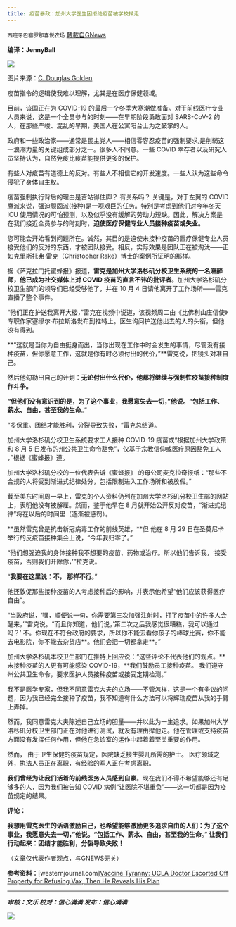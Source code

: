 ```yaml
---
title: 疫苗暴政：加州大学医生因拒绝疫苗被学校撵走
---
```

`西班牙巴塞罗那喜悦农场` [轉載自GNews](https://gnews.org/zh-hans/1600147/)

**编译：JennyBall**

![](https://assets.gnews.org/wp-content/uploads/2021/10/tempsnip23.png)

图片来源：[C. Douglas Golden](https://www.westernjournal.com/author/cillianzeal/?ff_source=Email&amp;ff_medium=newsletter-weekly-WJ&amp;ff_campaign=weeklyam&amp;ff_content=western-journal)

疫苗指令的逻辑使我难以理解，尤其是在医疗保健领域。

目前，该国正在为 COVID-19 的最后一个冬季大寒潮做准备。对于前线医疗专业人员来说，这是一个全员参与的时刻——在早期阶段勇敢面对 SARS-CoV-2 的人，在那些严峻、混乱的早期，美国人在公寓阳台上为之鼓掌的人。

政府和一些政治家——通常是民主党人——相信零容忍疫苗的强制要求,是削弱这一浪潮力量的关键组成部分之一。很多人不同意。一些 COVID 幸存者以及研究人员坚持认为，自然免疫比疫苗能提供更多的保护。

有些人对疫苗有道德上的反对。有些人不相信它的开发速度。一些人认为这些命令侵犯了身体自主权。

疫苗强制执行背后的理由是否站得住脚？ 有关系吗？ 关键是，对于左翼的 COVID 鹰派来说，强迫顽固派(接种)是一项艰巨的任务。特别是考虑到他们对今年冬天 ICU 使用情况的可怕预测，以及似乎没有缓解的劳动力短缺。因此，解决方案是在我们接近全员参与的时刻时，**迫使医疗保健专业人员接种疫苗或失业。**

您可能会开始看到问题所在。诚然，其目的是迫使未接种疫苗的医疗保健专业人员接受他们的反对的东西，才被团队接受。相反，实际效果是团队正在被淘汰——正如克里斯托弗·雷克（Christopher Rake）博士的案例所证明的那样。

据《萨克拉门托蜜蜂报》报道，**雷克是加州大学洛杉矶分校卫生系统的一名麻醉师，他已成为社交媒体上对 COVID 疫苗的直言不讳的批评者**。加州大学洛杉矶分校卫生部门的领导们已经受够他了，并在 10 月 4 日请他离开了工作场所——雷克直播了整个事件。

“他们正在护送我离开大楼，”雷克在视频中说道，该视频周二由《比佛利山庄信使》专职作家塞缪尔·布拉斯洛发布到推特上。医生询问护送他出去的人的头衔，但他没有得到。

**“这就是当你为自由挺身而出，当你出现在工作中时会发生的事情，尽管没有接种疫苗，但你愿意工作，这就是你有时必须付出的代价，”**雷克说，把镜头对准自己。

然后他勾勒出自己的计划：**无论付出什么代价，他都将继续与强制性疫苗接种制度作斗争。**

**“但他们没有意识到的是，为了这个事业，我愿意失去一切，”他说。“包括工作、薪水、自由，甚至我的生命**。”

“多保重。团结才能胜利，分裂导致失败，“雷克总结道。

加州大学洛杉矶分校卫生系统要求工人接种 COVID-19 疫苗或“根据加州大学政策和 8 月 5 日发布的州公共卫生命令豁免”，仅基于宗教信仰或医疗原因豁免工人 ，”根据《蜜蜂报》道。

加州大学洛杉矶分校的一位代表告诉《蜜蜂报》 的母公司麦克拉奇报纸：“那些不合规的人将受到渐进式纪律处分，包括限制进入工作场所和被放假。”

截至美东时间周一早上，雷克的个人资料仍列在加州大学洛杉矶分校卫生部的网站上，表明他没有被解雇。然而，鉴于他早在 8 月就开始公开反对疫苗，“渐进式纪律”将在以后的时间里（逐渐被惩罚）。

**虽然雷克曾是抗击新冠病毒工作的前线英雄，**但 他在 8 月 29 日在圣莫尼卡举行的反疫苗接种集会上说，“今年我归零了。”

“他们想强迫我的身体接种我不想要的疫苗、药物或治疗。所以他们告诉我，‘接受疫苗，否则我们开除你，’”拉克说。

“**我要在这里说：不， 那样不行**。”

他还敦促那些接种疫苗的人考虑接种后的影响，并表示他希望“他们应该获得医疗自由”。

“当政府说，‘嘿，顺便说一句，你需要第三次加强注射时，打了疫苗中的许多人会醒来，’”雷克说。“而且你知道，他们说，’第二次之后我感觉很糟糕，我可以通过吗？’ 不。你现在不符合政府的要求，所以你不能去看你孩子的棒球比赛，你不能去电影院，你不能去杂货店**。他们会把一切都拿走**。”

加州大学洛杉矶本校卫生部门在推特上回应说：“这些评论不代表他们的观点。**未接种疫苗的人更有可能感染 COVID-19，**我们鼓励员工接种疫苗。 我们遵守州公共卫生命令，要求医护人员接种疫苗或接受定期检测。”

我不是医学专家，但我不同意雷克大夫的立场——不管怎样，这是一个有争议的问题，因为我已经完全接种了疫苗，我不知道有什么方法可以将辉瑞疫苗从我的手臂上弄掉。

然而，我同意雷克大夫陈述自己立场的胆量——并以此为一生追求。如果加州大学洛杉矶分校卫生部门正在对他进行测试，就没有理由撵他走。他在管理或支持疫苗方面没有发挥任何作用，但他在急诊室的运作中起着着至关重要的作用。

然而， 由于卫生保健的疫苗规定，医院缺乏接生婴儿所需的护士。 医疗领域之外，执法人员正在离职，有经验的军人正在考虑离职。

**我们曾经为让我们活着的前线医务人员感到自豪**。现在我们不得不希望能够还有足够多的人，因为我们被告知 COVID 病例“让医院不堪重负”——这一切都是因为疫苗规定的结果。

**评论：**

**我想用雷克医生的话语激励自己，也希望能够激励更多追求自由的人们：为了这个事业，我愿意失去一切，”他说。“包括工作、薪水、自由，甚至我的生命**。” **让我们行动起来：团结才能胜利，分裂导致失败！**

（文章仅代表作者观点，与GNEWS无关）

**参考资料：**[westernjournal.com][Vaccine Tyranny: UCLA Doctor Escorted Off Property for Refusing Vax, Then He Reveals His Plan](https://www.westernjournal.com/vaccine-tyranny-ucla-doctor-escorted-off-property-refusing-vax-reveals-plan/?utm_source=Email&amp;utm_medium=newsletter-weekly-WJ&amp;utm_campaign=weeklyam&amp;utm_content=western-journal&amp;ats_es=dca67062709054f7bc6c6d0d828f4d01)

* * *

***审核：文乐
校对：信心满满
发布：信心满满***

![](https://assets.gnews.org/wp-content/uploads/2021/10/GNEWS_CH.-1-3.jpeg)
